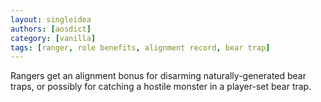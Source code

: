 ```yaml
---
layout: singleidea
authors: [aosdict]
category: [vanilla]
tags: [ranger, role benefits, alignment record, bear trap]
---
```

Rangers get an alignment bonus for disarming naturally-generated bear traps, or possibly for catching a hostile monster in a player-set bear trap.
